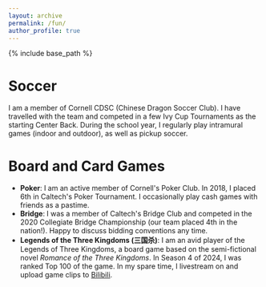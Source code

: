 ```yaml
---
layout: archive
permalink: /fun/
author_profile: true
---
```


{% include base_path %}

Soccer
====
I am a member of Cornell CDSC (Chinese Dragon Soccer Club). I have travelled with the team and competed in a few Ivy Cup Tournaments as the starting Center Back. During the school year, I regularly play intramural games (indoor and outdoor), as well as pickup soccer.

Board and Card Games
====
* **Poker**: I am an active member of Cornell's Poker Club. In 2018, I placed 6th in Caltech's Poker Tournament. I occasionally play cash games with friends as a pastime.
* **Bridge**: I was a member of Caltech's Bridge Club and competed in the 2020 Collegiate Bridge Championship (our team placed 4th in the nation!). Happy to discuss bidding conventions any time.
* **Legends of the Three Kingdoms (三国杀)**: I am an avid player of the Legends of Three Kingdoms, a board game based on the semi-fictional novel _Romance of the Three Kingdoms_. In Season 4 of 2024, I was ranked Top 100 of the game. In my spare time, I livestream on and upload game clips to [Bilibili](www.bilibili.com).
